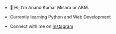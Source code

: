 - 👋 Hi, I’m Anand Kumar Mishra or AKM.

- Currently learning Python and Web Development

- Connect with me on [Instagram](https://www.instagram.com/ctfu_anand/)



